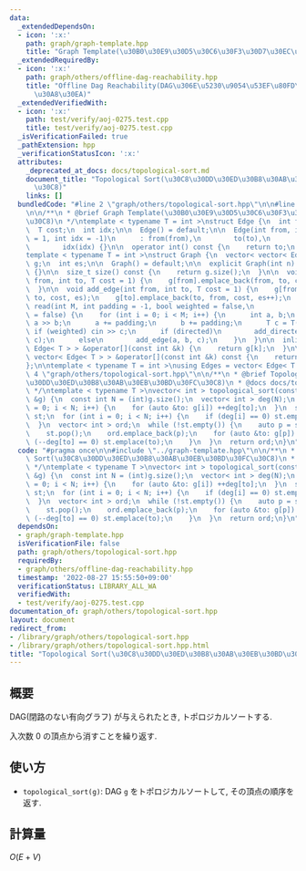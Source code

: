 ```yaml
---
data:
  _extendedDependsOn:
  - icon: ':x:'
    path: graph/graph-template.hpp
    title: "Graph Template(\u30B0\u30E9\u30D5\u30C6\u30F3\u30D7\u30EC\u30FC\u30C8)"
  _extendedRequiredBy:
  - icon: ':x:'
    path: graph/others/offline-dag-reachability.hpp
    title: "Offline Dag Reachability(DAG\u306E\u5230\u9054\u53EF\u80FD\u6027\u30AF\
      \u30A8\u30EA)"
  _extendedVerifiedWith:
  - icon: ':x:'
    path: test/verify/aoj-0275.test.cpp
    title: test/verify/aoj-0275.test.cpp
  _isVerificationFailed: true
  _pathExtension: hpp
  _verificationStatusIcon: ':x:'
  attributes:
    _deprecated_at_docs: docs/topological-sort.md
    document_title: "Topological Sort(\u30C8\u30DD\u30ED\u30B8\u30AB\u30EB\u30BD\u30FC\
      \u30C8)"
    links: []
  bundledCode: "#line 2 \"graph/others/topological-sort.hpp\"\n\n#line 2 \"graph/graph-template.hpp\"\
    \n\n/**\n * @brief Graph Template(\u30B0\u30E9\u30D5\u30C6\u30F3\u30D7\u30EC\u30FC\
    \u30C8)\n */\ntemplate < typename T = int >\nstruct Edge {\n  int from, to;\n\
    \  T cost;\n  int idx;\n\n  Edge() = default;\n\n  Edge(int from, int to, T cost\
    \ = 1, int idx = -1)\n      : from(from),\n        to(to),\n        cost(cost),\n\
    \        idx(idx) {}\n\n  operator int() const {\n    return to;\n  }\n};\n\n\
    template < typename T = int >\nstruct Graph {\n  vector< vector< Edge< T > > >\
    \ g;\n  int es;\n\n  Graph() = default;\n\n  explicit Graph(int n): g(n), es(0)\
    \ {}\n\n  size_t size() const {\n    return g.size();\n  }\n\n  void add_directed_edge(int\
    \ from, int to, T cost = 1) {\n    g[from].emplace_back(from, to, cost, es++);\n\
    \  }\n\n  void add_edge(int from, int to, T cost = 1) {\n    g[from].emplace_back(from,\
    \ to, cost, es);\n    g[to].emplace_back(to, from, cost, es++);\n  }\n\n  void\
    \ read(int M, int padding = -1, bool weighted = false,\n            bool directed\
    \ = false) {\n    for (int i = 0; i < M; i++) {\n      int a, b;\n      cin >>\
    \ a >> b;\n      a += padding;\n      b += padding;\n      T c = T(1);\n     \
    \ if (weighted) cin >> c;\n      if (directed)\n        add_directed_edge(a, b,\
    \ c);\n      else\n        add_edge(a, b, c);\n    }\n  }\n\n  inline vector<\
    \ Edge< T > > &operator[](const int &k) {\n    return g[k];\n  }\n\n  inline const\
    \ vector< Edge< T > > &operator[](const int &k) const {\n    return g[k];\n  }\n\
    };\n\ntemplate < typename T = int >\nusing Edges = vector< Edge< T > >;\n#line\
    \ 4 \"graph/others/topological-sort.hpp\"\n\n/**\n * @brief Topological Sort(\u30C8\
    \u30DD\u30ED\u30B8\u30AB\u30EB\u30BD\u30FC\u30C8)\n * @docs docs/topological-sort.md\n\
    \ */\ntemplate < typename T >\nvector< int > topological_sort(const Graph< T >\
    \ &g) {\n  const int N = (int)g.size();\n  vector< int > deg(N);\n  for (int i\
    \ = 0; i < N; i++) {\n    for (auto &to: g[i]) ++deg[to];\n  }\n  stack< int >\
    \ st;\n  for (int i = 0; i < N; i++) {\n    if (deg[i] == 0) st.emplace(i);\n\
    \  }\n  vector< int > ord;\n  while (!st.empty()) {\n    auto p = st.top();\n\
    \    st.pop();\n    ord.emplace_back(p);\n    for (auto &to: g[p]) {\n      if\
    \ (--deg[to] == 0) st.emplace(to);\n    }\n  }\n  return ord;\n}\n"
  code: "#pragma once\n\n#include \"../graph-template.hpp\"\n\n/**\n * @brief Topological\
    \ Sort(\u30C8\u30DD\u30ED\u30B8\u30AB\u30EB\u30BD\u30FC\u30C8)\n * @docs docs/topological-sort.md\n\
    \ */\ntemplate < typename T >\nvector< int > topological_sort(const Graph< T >\
    \ &g) {\n  const int N = (int)g.size();\n  vector< int > deg(N);\n  for (int i\
    \ = 0; i < N; i++) {\n    for (auto &to: g[i]) ++deg[to];\n  }\n  stack< int >\
    \ st;\n  for (int i = 0; i < N; i++) {\n    if (deg[i] == 0) st.emplace(i);\n\
    \  }\n  vector< int > ord;\n  while (!st.empty()) {\n    auto p = st.top();\n\
    \    st.pop();\n    ord.emplace_back(p);\n    for (auto &to: g[p]) {\n      if\
    \ (--deg[to] == 0) st.emplace(to);\n    }\n  }\n  return ord;\n}\n"
  dependsOn:
  - graph/graph-template.hpp
  isVerificationFile: false
  path: graph/others/topological-sort.hpp
  requiredBy:
  - graph/others/offline-dag-reachability.hpp
  timestamp: '2022-08-27 15:55:50+09:00'
  verificationStatus: LIBRARY_ALL_WA
  verifiedWith:
  - test/verify/aoj-0275.test.cpp
documentation_of: graph/others/topological-sort.hpp
layout: document
redirect_from:
- /library/graph/others/topological-sort.hpp
- /library/graph/others/topological-sort.hpp.html
title: "Topological Sort(\u30C8\u30DD\u30ED\u30B8\u30AB\u30EB\u30BD\u30FC\u30C8)"
---
```

## 概要

DAG(閉路のない有向グラフ) が与えられたとき, トポロジカルソートする.

入次数 $0$ の頂点から消すことを繰り返す.

## 使い方

* `topological_sort(g)`: DAG `g` をトポロジカルソートして, その頂点の順序を返す.

## 計算量

$O(E + V)$
